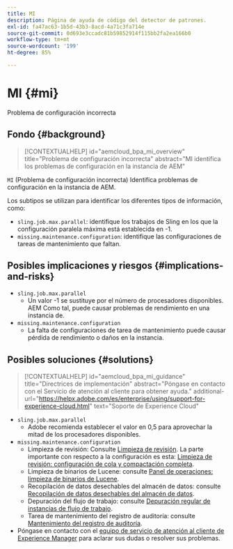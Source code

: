 ```yaml
---
title: MI
description: Página de ayuda de código del detector de patrones.
exl-id: fa47ac63-1b5d-43b3-8acd-4a71c3fa714e
source-git-commit: 0d693e3ccadc81b59852914f115bb2fa2ea166b0
workflow-type: tm+mt
source-wordcount: '199'
ht-degree: 85%

---
```


# MI {#mi}

Problema de configuración incorrecta

## Fondo {#background}

>[!CONTEXTUALHELP]
>id="aemcloud_bpa_mi_overview"
>title="Problema de configuración incorrecta"
>abstract="MI identifica los problemas de configuración en la instancia de AEM"

`MI` (Problema de configuración incorrecta) Identifica problemas de configuración en la instancia de AEM.

Los subtipos se utilizan para identificar los diferentes tipos de información, como:

* `sling.job.max.parallel`: identifique los trabajos de Sling en los que la configuración paralela máxima está establecida en -1.
* `missing.maintenance.configuration`: identifique las configuraciones de tareas de mantenimiento que faltan.

## Posibles implicaciones y riesgos {#implications-and-risks}

* `sling.job.max.parallel`
   * Un valor -1 se sustituye por el número de procesadores disponibles. AEM Como tal, puede causar problemas de rendimiento en una instancia de.
* `missing.maintenance.configuration`
   * La falta de configuraciones de tarea de mantenimiento puede causar pérdida de rendimiento o daños en la instancia.

## Posibles soluciones {#solutions}

>[!CONTEXTUALHELP]
>id="aemcloud_bpa_mi_guidance"
>title="Directrices de implementación"
>abstract="Póngase en contacto con el Servicio de atención al cliente para obtener ayuda."
>additional-url="https://helpx.adobe.com/es/enterprise/using/support-for-experience-cloud.html" text="Soporte de Experience Cloud"

* `sling.job.max.parallel`
   * Adobe recomienda establecer el valor en 0,5 para aprovechar la mitad de los procesadores disponibles.
* `missing.maintenance.configuration`
   * Limpieza de revisión: Consulte [Limpieza de revisión](https://experienceleague.adobe.com/es/docs/experience-manager-65/content/implementing/deploying/deploying/revision-cleanup). La parte importante con respecto a la configuración es esta: [Limpieza de revisión: configuración de cola y compactación completa](https://experienceleague.adobe.com/es/docs/experience-manager-65/content/implementing/deploying/deploying/revision-cleanup).
   * Limpieza de binarios de Lucene: consulte [Panel de operaciones: limpieza de binarios de Lucene](https://experienceleague.adobe.com/es/docs/experience-manager-65/content/sites/administering/operations/operations-dashboard#lucene-binaries-cleanup).
   * Recopilación de datos desechables del almacén de datos: consulte [Recopilación de datos desechables del almacén de datos](https://experienceleague.adobe.com/es/docs/experience-manager-65/content/sites/administering/operations/data-store-garbage-collection).
   * Depuración del flujo de trabajo: consulte [Depuración regular de instancias de flujo de trabajo](https://experienceleague.adobe.com/es/docs/experience-manager-65/content/sites/administering/operations/workflows-administering#regular-purging-of-workflow-instances).
   * Tarea de mantenimiento del registro de auditoría: consulte [Mantenimiento del registro de auditoría](https://experienceleague.adobe.com/es/docs/experience-manager-65/content/sites/administering/operations/operations-audit-log).
* Póngase en contacto con el [equipo de servicio de atención al cliente de Experience Manager](https://helpx.adobe.com/es/enterprise/using/support-for-experience-cloud.html) para aclarar sus dudas o resolver sus problemas.
